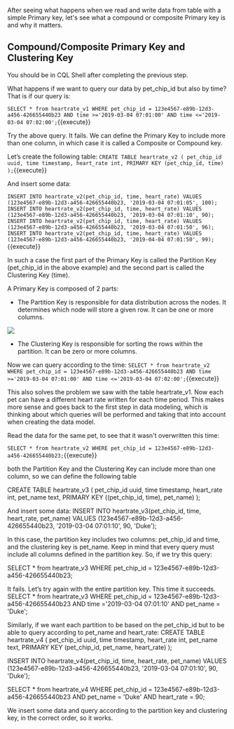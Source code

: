After seeing what happens when we read and write data from table with a simple Primary key, let's see what a compound or composite Primary key is and why it matters. 

## Compound/Composite Primary Key and Clustering Key

You should be in CQL Shell after completing the previous step. 

What happens if we want to query our data by pet_chip_id but also by time? That is if our query is:

`SELECT * from heartrate_v1 WHERE pet_chip_id = 123e4567-e89b-12d3-a456-426655440b23 AND time >='2019-03-04 07:01:00' AND time <='2019-03-04 07:02:00';`{{execute}}

Try the above query. It fails. We can define the Primary Key to include more than one column, in which case it is called a Composite or Compound key.

Let’s create the following table:
`CREATE TABLE heartrate_v2 (
   pet_chip_id uuid,
   time timestamp,
   heart_rate int,
   PRIMARY KEY (pet_chip_id, time)
);`{{execute}}

And insert some data:

`INSERT INTO heartrate_v2(pet_chip_id, time, heart_rate) VALUES (123e4567-e89b-12d3-a456-426655440b23, '2019-03-04 07:01:05', 100); 
INSERT INTO heartrate_v2(pet_chip_id, time, heart_rate) VALUES (123e4567-e89b-12d3-a456-426655440b23, '2019-03-04 07:01:10', 90); 
INSERT INTO heartrate_v2(pet_chip_id, time, heart_rate) VALUES (123e4567-e89b-12d3-a456-426655440b23, '2019-03-04 07:01:50', 96); 
INSERT INTO heartrate_v2(pet_chip_id, time, heart_rate) VALUES (123e4567-e89b-12d3-a456-426655440b23, '2019-04-04 07:01:50', 99);`{{execute}} 

In such a case the first part of the Primary Key is called the Partition Key (pet_chip_id in the above example) and the second part is called the Clustering Key (time).

A Primary Key is composed of 2 parts:

* The Partition Key is responsible for data distribution across the nodes. It determines which node will store a given row. It can be one or more columns.

![](https://university.scylladb.com/topic/primary-key-partition-key-clustering-key/architecture_ring_modified/#main)

* The Clustering Key is responsible for sorting the rows within the partition. It can be zero or more columns.


Now we can query according to the time:
`SELECT * from heartrate_v2 WHERE pet_chip_id = 123e4567-e89b-12d3-a456-426655440b23 AND time >='2019-03-04 07:01:00' AND time <='2019-03-04 07:02:00';`{{execute}}

This also solves the problem we saw with the table heartrate_v1. Now each pet can have a different heart rate written for each time period. This makes more sense and goes back to the first step in data modeling, which is thinking about which queries will be performed and taking that into account when creating the data model.

Read the data for the same pet, to see that it wasn't overwritten this time:

`SELECT * from heartrate_v2 WHERE pet_chip_id = 123e4567-e89b-12d3-a456-426655440b23;`{{execute}} 

both the Partition Key and the Clustering Key can include more than one column, so we can define the following table 

CREATE TABLE heartrate_v3 (
   pet_chip_id uuid,
   time timestamp,
   heart_rate int,
   pet_name text,
   PRIMARY KEY ((pet_chip_id, time), pet_name)
);

And insert some data:
INSERT INTO heartrate_v3(pet_chip_id, time, heart_rate, pet_name) VALUES (123e4567-e89b-12d3-a456-426655440b23, '2019-03-04 07:01:10', 90, 'Duke'); 

In this case, the partition key includes two columns: pet_chip_id and time, and the clustering key is pet_name. Keep in mind that every query must include all columns defined in the partition key. So, if we try this query:

SELECT * from heartrate_v3 WHERE pet_chip_id = 123e4567-e89b-12d3-a456-426655440b23;

It fails. Let’s try again with the entire partition key. This time it succeeds. 
SELECT * from heartrate_v3 WHERE pet_chip_id = 123e4567-e89b-12d3-a456-426655440b23 AND time ='2019-03-04 07:01:10' AND pet_name = 'Duke'; 

Similarly, if we want each partition to be based on the pet_chip_id but to be able to query according to pet_name and heart_rate:
CREATE TABLE heartrate_v4 (
   pet_chip_id uuid,
   time timestamp,
   heart_rate int,
   pet_name text,
   PRIMARY KEY (pet_chip_id, pet_name, heart_rate)
);

INSERT INTO heartrate_v4(pet_chip_id, time, heart_rate, pet_name) VALUES (123e4567-e89b-12d3-a456-426655440b23, '2019-03-04 07:01:10', 90, 'Duke'); 

SELECT * from heartrate_v4 WHERE pet_chip_id = 123e4567-e89b-12d3-a456-426655440b23 AND pet_name = 'Duke' AND heart_rate = 90;

We insert some data and query according to the partition key and clustering key, in the correct order, so it works. 

